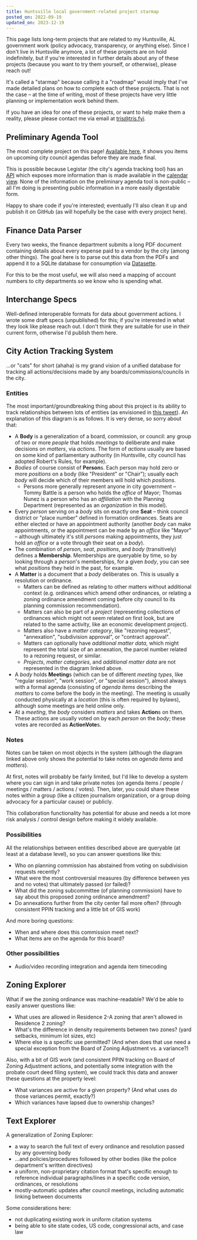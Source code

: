 ```yaml
---
title: Huntsville local government-related project starmap
posted_on: 2022-09-19
updated_on: 2023-12-19
---
```


This page lists long-term projects that are related to my Huntsville, AL government work (policy advocacy, transparency, or anything else). Since I don't live in Huntsville anymore, a lot of these projects are on hold indefinitely, but if you're interested in further details about any of these projects (because you want to try them yourself, or otherwise), please reach out!

It's called a "starmap" because calling it a "roadmap" would imply that I've made detailed plans on how to complete each of these projects. That is not the case &ndash; at the time of writing, most of these projects have very little planning or implementation work behind them.

If you have an idea for one of these projects, or want to help make them a reality, please please contact me via email at tris@tris.fyi.

## Preliminary Agenda Tool

The most complete project on this page! [Available here](https://tris.fyi/agenda.html), it shows you items on upcoming city council agendas before they are made final.

This is possible because Legistar (the city's agenda tracking tool) has an [API](https://webapi.legistar.com/Help) which exposes more information than is made available in the [calendar view](https://huntsvilleal.legistar.com/Calendar.aspx). None of the information on the preliminary agenda tool is non-public &ndash; all I'm doing is presenting public information in a more easily digestable form.

Happy to share code if you're interested; eventually I'll also clean it up and publish it on GitHub (as will hopefully be the case with every project here).

## Finance Data Parser

Every two weeks, the finance department submits a long PDF document containing details about every expense paid to a vendor by the city (among other things). The goal here is to parse out this data from the PDFs and append it to a SQLite database for consumption via [Datasette](https://datasette.io/).

For this to be the most useful, we will also need a mapping of account numbers to city departments so we know who is spending what.

## Interchange Specs

Well-defined interoperable formats for data about government actions. I wrote some draft specs (unpublished) for this; if you're interested in what they look like please reach out. I don't think they are suitable for use in their current form, otherwise I'd publish them here.

## City Action Tracking System

...or "cats" for short (ahaha) is my grand vision of a unified database for tracking all actions/decisions made by any boards/commissions/councils in the city.

### Entities

The most important/groundbreaking thing about this project is its ability to track relationships between lots of entities (as envisioned in [this tweet](https://twitter.com/an_empty_string/status/1543788525996343303/photo/1)). An explanation of this diagram is as follows. It is very dense, so sorry about that:

* A **Body** is a generalization of a board, commission, or council: any group of two or more _people_ that holds _meetings_ to deliberate and make decisions on _matters_, via _actions_. The form of _actions_ usually are based on some kind of parliamentary authority (in Huntsville, city council has adopted Robert's Rules, for example).
* _Bodies_ of course consist of **Person**s. Each person may hold zero or more _positions_ on a body (like "President" or "Chair"); usually each _body_ will decide which of their members will hold which _positions_.
    * Persons more generally represent anyone in city government &ndash; Tommy Battle is a person who holds the _office_ of Mayor; Thomas Nunez is a person who has an _affiliation_ with the Planning Department (represented as an _organization_ in this model).
* Every _person_ serving on a _body_ sits on exactly one **Seat** &ndash; think council district or "place number" defined in formation ordinances. Seats are either elected or have an appointment authority (another _body_ can make appointments, or the appointment can be made by an _office_ like "Mayor" &ndash; although ultimately it's still _persons_ making appointments, they just hold an _office_ or a vote through their seat on a _body_).
* The combination of _person_, _seat_, _positions_, and _body_ (transitively) defines a **Membership**. Memberships are queryable by time, so by looking through a _person_'s memberships, for a given _body_, you can see what _positions_ they held in the past, for example.
* A **Matter** is a document that a _body_ deliberates on. This is usually a resolution or ordinance.
    * Matters can be defined as relating to other matters without additional context (e.g. ordinances which amend other ordinances, or relating a zoning ordinance amendment coming before city council to its planning commission recommendation).
    * Matters can also be part of a _project_ (representing collections of ordinances which might not seem related on first look, but are related to the same activity, like an economic development project).
    * Matters also have a _matter category_, like "rezoning request", "annexation", "subdivision approval", or "contract approval".
    * Matters can optionally have _additional matter data_, which might represent the total size of an annexation, the parcel number related to a rezoning request, or similar.
    * _Projects_, _matter categories_, and _additional matter data_ are not represented in the diagram linked above.
* A _body_ holds **Meeting**s (which can be of different _meeting types_, like "regular session", "work session", or "special session"), almost always with a formal agenda (consisting of _agenda items_ describing the _matters_ to come before the body in the meeting). The meeting is usually conducted physically at a _location_ (this is often required by bylaws), although some meetings are held online only.
* At a _meeting_, the _body_ considers _matters_ and takes **Action**s on them. These actions are usually voted on by each _person_ on the _body_; these votes are recorded as **ActionVote**s.

### Notes

Notes can be taken on most objects in the system (although the diagram linked above only shows the potential to take notes on _agenda items_ and _matters_).

At first, notes will probably be fairly limited, but I'd like to develop a system where you can sign in and take private notes (on agenda items / people / meetings / matters / actions / votes). Then, later, you could share these notes within a group (like a citizen journalism organization, or a group doing advocacy for a particular cause) or publicly.

This collaboration functionality has potential for abuse and needs a lot more risk analysis / control design before making it widely available.

### Possibilities

All the relationships between entities described above are queryable (at least at a database level), so you can answer questions like this:

* Who on planning commission has abstained from voting on subdivision requests recently?
* What were the most controversial measures (by difference between yes and no votes) that ultimately passed (or failed)?
* What did the zoning subcommittee (of planning commission) have to say about this proposed zoning ordinance amendment?
* Do annexations further from the city center fail more often? (through consistent PPIN tracking and a little bit of GIS work)

And more boring questions:

* When and where does this commission meet next?
* What items are on the agenda for this board?

### Other possibilities

* Audio/video recording integration and agenda item timecoding

## Zoning Explorer

What if we the zoning ordinance was machine-readable? We'd be able to easily answer questions like:

* What uses are allowed in Residence 2-A zoning that aren't allowed in Residence 2 zoning?
* What's the difference in density requirements between two zones? (yard setbacks, minimum lot sizes, etc)
* Where else is a specific use permitted? (And when does that use need a special exception from the Board of Zoning Adjustment vs. a variance?)

Also, with a bit of GIS work (and consistent PPIN tracking on Board of Zoning Adjustment actions, and potentially some integration with the probate court deed filing system), we could track this data and answer these questions at the property level:

* What variances are active for a given property? (And what uses do those variances permit, exactly?)
* Which variances have lapsed due to ownership changes?

## Text Explorer

A generalization of Zoning Explorer:

* a way to search the full text of every ordinance and resolution passed by any governing body
* ...and policies/procedures followed by other bodies (like the police department's written directives)
* a uniform, non-proprietary citation format that's specific enough to reference individual paragraphs/lines in a specific code version, ordinances, or resolutions
* mostly-automatic updates after council meetings, including automatic linking between documents

Some considerations here:

* not duplicating existing work in uniform citation systems
* being able to site state codes, US code, congressional acts, and case law
